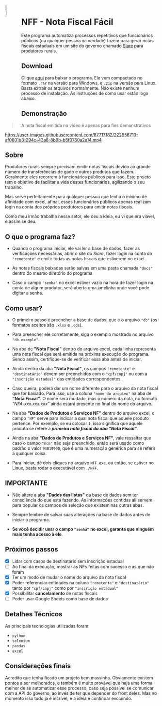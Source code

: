 <img src="./assets/icon.ico" width="10%" align="left" alt="NFF main icon">

# NFF - Nota Fiscal Fácil

Este programa automatiza processos repetitivos que funcionários públicos (ou qualquer pessoa na verdade) fazem para gerar notas fiscais estaduais em um site do governo chamado [Siare](https://www2.fazenda.mg.gov.br/sol/) para produtores rurais.

## Download

Clique [aqui](https://drive.google.com/drive/folders/180rHhnaaYthR6vMIpC66EyzB6u8MQlhP?usp=share_link) para baixar o programa. Ele vem compactado no formato `.rar` na versão para Windows, e `.zip` na versão para Linux. Basta extrair os arquivos normalmente. Não existe nenhum processo de instalação. As instruções de como usar estão logo abaixo.

## Demonstração

> A nota fiscal emitida no vídeo é apenas para fins demonstrativos

https://user-images.githubusercontent.com/87717182/222856710-af0801b3-294c-43a8-8b9b-b5f0760a2e14.mp4


## Sobre

Produtores rurais sempre precisam emitir notas fiscais devido ao grande número de transferências de gado e outros produtos que fazem. Geralmente eles recorrem à funcionários públicos para isso. Este projeto tem o objetivo de facilitar a vida destes funcionários, agilizando o seu trabalho.

Mas serve perfeitamente para qualquer pessoa que tenha o mínimo de afinidade com excel, afinal, esses funcionários públicos apenas realizam login na conta dos próprios produtores para emitir notas fiscais.

Como meu irmão trabalha nesse setor, ele deu a ideia, eu vi que era viável, e assim se deu.

## O que o programa faz?

* Quando o programa iniciar, ele vai ler a base de dados, fazer as verificações necessárias, abrir o site do _Siare_, fazer login na conta do `"remetente"` e emitir todas as notas fiscais que estiverem no excel.

* As notas fiscais baixadas serão salvas em uma pasta chamada `"docs"` dentro do mesmo diretório do programa.

* Caso o campo `"senha"` no excel estiver vazio na hora de fazer login na conta de algum produtor, será aberta uma janelinha onde você pode digitar a senha.

## Como usar?

* O primeiro passo é preencher a base de dados, que é o arquivo `"db"` (os formatos aceitos são `.xlsx` e `.ods`).

* Para preencher ele corretamente, siga o exemplo mostrado no arquivo `"db.example"`.

* Na aba de **"Nota Fiscal"** dentro do arquivo excel, cada linha representa uma nota fiscal que será emitida na próxima execução do programa. Sendo assim, certifique-se de verificar essa aba antes de iniciar.

* Ainda dentro da aba **"Nota Fiscal"**, os campos `"remetente"` e `"destinatário"` devem ser preenchidos com o `"cpf/cnpj"` ou com a `"inscrição estadual"` das entidades correspondentes.

* Caso queira, poderá dar um nome diferente para o arquivo da nota fiscal que for baixado. Para isso, use a coluna `"nome do arquivo"` na aba de **"Nota Fiscal"**. O nome será mudado, mas o número da nota, no formato _"NFA-xxx.xxx.xxx"_ ainda estará presente no final do nome do arquivo.

* Na aba **"Dados de Produtos e Serviços NF"** dentro do arquivo excel, o campo `"NF"` serve para indicar a qual nota fiscal que aquele produto pertence. Por exemplo, se eu colocar `1`, isso significa que aquele produto se refere à **_primeira nota fiscal da aba "Nota Fiscal"_**.

* Ainda na aba **"Dados de Produtos e Serviços NF"**, vale ressaltar que caso o campo `"ncm"` não seja preenchido, então será usado como padrão o valor `94019900`, que é uma numeração genérica para se referir a qualquer coisa.

* Para iniciar, dê dois cliques no arquivo `NFF.exe`, ou então, se estiver no Linux, basta rodar o executável com `./NFF`.

## IMPORTANTE

* Não altere a aba **"Dados das listas"** da base de dados sem ter consciência do que está fazendo. As informações contidas ali servem para popular os campos de seleção que existem nas outras abas.

* Sempre lembre de salvar suas alterações na base de dados antes de iniciar o programa.

* **Se você decidir usar o campo `"senha"` no excel, garanta que ninguém mais tenha acesso à ele**.

## Próximos passos

- [x] Lidar com casos de destinatário sem inscrição estadual
- [ ] Ao final da execução, mostrar as NFs feitas com sucesso e as que não foram
- [x] Ter um modo de mudar o nome do arquivo da nota fiscal
- [x] Poder referenciar entidades na coluna `"remetente"` e `"destinatário"` tanto por `"cpf/cnpj"` como por `"inscrição estadual"`
- [x] Possibilitar **cancelamento** de notas fiscais
- [ ] Poder usar Google Sheets como base de dados

## Detalhes Técnicos

As principais tecnologias utilizadas foram:

* `python`
* `selenium`
* `pandas`
* `excel`

## Considerações finais

Acredito que tenha ficado um projeto bem massinha. Obviamente existem pontos a ser melhorados, e também é muito provável que haja uma forma melhor de se automatizar esse processo, caso seja possível se comunicar com a API do governo, ao invés de ter que depender do front deles. Mas no momento isso tudo já é incrível, e a ideia é continuar evoluindo.

